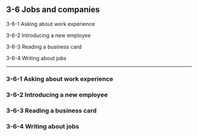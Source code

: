 ## 3-6 Jobs and companies

3-6-1 Asking about work experience

3-6-2 Introducing a new employee

3-6-3 Reading a business card

3-6-4 Writing about jobs

----

### 3-6-1 Asking about work experience

### 3-6-2 Introducing a new employee

### 3-6-3 Reading a business card

### 3-6-4 Writing about jobs

